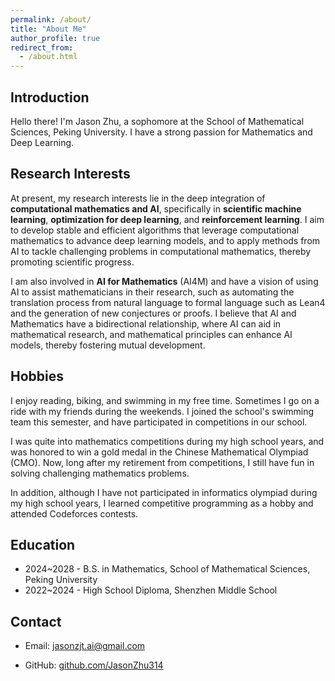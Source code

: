 ```yaml
---
permalink: /about/
title: "About Me"
author_profile: true
redirect_from:
  - /about.html
---
```


## Introduction

Hello there! I'm Jason Zhu, a sophomore at the School of Mathematical Sciences, Peking University. I have a strong passion for Mathematics and Deep Learning.

## Research Interests

At present, my research interests lie in the deep integration of **computational mathematics and AI**, specifically
in **scientific machine learning**, **optimization for deep learning**, and **reinforcement learning**. I aim to develop
stable and efficient algorithms that leverage computational mathematics to advance deep learning models,
and to apply methods from AI to tackle challenging problems in computational mathematics, thereby promoting scientific
progress.

I am also involved in **AI for Mathematics** (AI4M) and have a vision of using AI to assist mathematicians in their research, such as automating the translation process from natural language to formal language such as Lean4 and the generation of new conjectures or proofs. I believe that AI and Mathematics have a bidirectional relationship, where AI can aid in mathematical research, and mathematical principles can enhance AI models, thereby fostering mutual development.

## Hobbies

I enjoy reading, biking, and swimming in my free time. Sometimes I go on a ride with my friends during the weekends. I joined the school's swimming team this semester, and have participated in competitions in our school.

I was quite into mathematics competitions during my high school years, and was honored to win a gold medal in the Chinese Mathematical Olympiad (CMO). Now, long after my retirement from competitions, I still have fun in solving challenging mathematics problems.

In addition, although I have not participated in informatics olympiad during my high school years, I learned competitive programming as a hobby and attended Codeforces contests.

## Education

- 2024~2028 - B.S. in Mathematics, School of Mathematical Sciences, Peking University  
- 2022~2024 - High School Diploma, Shenzhen Middle School

## Contact

- Email: [jasonzjt.ai@gmail.com](mailto:jasonzjt.ai@gmail.com)
<!-- - WeChat: [sms_jason](https://jasonzhu314.github.io/images/wechat_qr.jpg) -->
- GitHub: [github.com/JasonZhu314](https://github.com/JasonZhu314)
